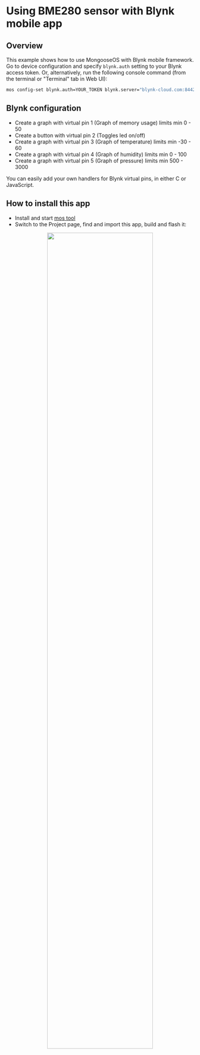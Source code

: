 # Using BME280 sensor with Blynk mobile app

## Overview

This example shows how to use MongooseOS with Blynk mobile framework.
Go to device configuration and specify
`blynk.auth` setting to your Blynk access token. Or, alternatively,
run the following console command (from the terminal or "Terminal" tab in Web UI):

```bash
mos config-set blynk.auth=YOUR_TOKEN blynk.server="blynk-cloud.com:8442"
```

## Blynk configuration
- Create a graph with virtual pin 1 (Graph of memory usage) limits min 0 - 50
- Create a button with virtual pin 2 (Toggles led on/off)
- Create a graph with virtual pin 3 (Graph of temperature) limits min -30 - 60
- Create a graph with virtual pin 4 (Graph of humidity) limits min 0 - 100
- Create a graph with virtual pin 5 (Graph of pressure) limits min 500 - 3000

You can easily add your own handlers for Blynk virtual pins, in either C
or JavaScript.

## How to install this app

- Install and start [mos tool](https://mongoose-os.com/software.html)
- Switch to the Project page, find and import this app, build and flash it:

<p align="center">
  <img src="https://mongoose-os.com/images/app1.gif" width="75%">
</p>
